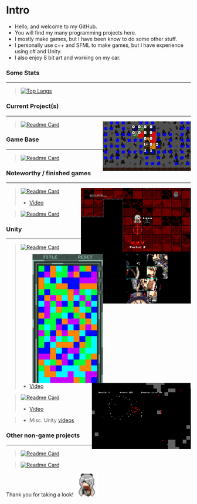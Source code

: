 # Intro
- Hello, and welcome to my GitHub.
- You will find my many programming projects here.
- I mostly make games, but I have been know to do some other stuff.
- I personally use c++ and SFML to make games, but I have experience using c# and Unity.
- I also enjoy 8 bit art and working on my car.

### Some Stats
---
> [![Top Langs](https://github-readme-stats.vercel.app/api/top-langs/?username=lordplatypus&theme=dark)]()

### Current Project(s)
---
 <img src="MonsterSweeper.png" alt="MonsterSweeper" style="width:240px;height:135px;" align="right">

> [![Readme Card](https://github-readme-stats.vercel.app/api/pin/?username=lordplatypus&repo=MonsterSweeper&theme=dark)](https://github.com/lordplatypus/MonsterSweeper)

### Game Base
---
> [![Readme Card](https://github-readme-stats.vercel.app/api/pin/?username=lordplatypus&repo=Minigame_Base&theme=dark)](https://github.com/lordplatypus/Minigame_Base)

### Noteworthy / finished games
---
> <img src="RhythmFactory.png" alt="Rhythm Factory Pic" style="width:300px;height:180px;" align="right">

> [![Readme Card](https://github-readme-stats.vercel.app/api/pin/?username=lordplatypus&repo=Rhythm_Game_Remake&theme=dark)](https://github.com/lordplatypus/Rhythm_Game_Remake)
> - [Video](https://drive.google.com/file/d/1_wkeOdnAibiDZWL2C8fwjAJCqUuMiXXe/view?usp=sharing)

 <img src="SlidePuzzle.png" alt="SlidePuzzle" style="width:240px;height:135px;" align="right">

> [![Readme Card](https://github-readme-stats.vercel.app/api/pin/?username=lordplatypus&repo=Slide_Puzzle&theme=dark)](https://github.com/lordplatypus/Slide_Puzzle)

### Unity
---
 <img src="BlockBreaker.png" alt="BlockBreaker" style="width:192px;height:352px;" align="right">
 <img src="TwinStickShooter.png" alt="TwinStickShooter" style="width:270px;height:180px;" align="right">

> [![Readme Card](https://github-readme-stats.vercel.app/api/pin/?username=lordplatypus&repo=Unity_Twin_Stick_Shooter&theme=dark)](https://github.com/lordplatypus/Unity_Twin_Stick_Shooter)
> - [Video](https://drive.google.com/file/d/1VaWz4vrZLyGXLp2J7o5HSjlnJe3rQKIq/view?usp=sharing)

> [![Readme Card](https://github-readme-stats.vercel.app/api/pin/?username=lordplatypus&repo=Unity_Block_Break&theme=dark)](https://github.com/lordplatypus/Unity_Block_Break)
> - [Video](https://drive.google.com/file/d/1LRiM1Hkz_oKIuju8MFIC-rLnpAIWz4E0/view?usp=sharing)

> - Misc. Unity [videos](https://drive.google.com/drive/folders/13CAJnkv_MCMbHHvUPLvZfhkiuql24qPv?usp=sharing)

### Other non-game projects
---
> [![Readme Card](https://github-readme-stats.vercel.app/api/pin/?username=lordplatypus&repo=Rhythm_Tool_Updated&theme=dark)](https://github.com/lordplatypus/Rhythm_Tool_Updated)

> [![Readme Card](https://github-readme-stats.vercel.app/api/pin/?username=lordplatypus&repo=List_Maker&theme=dark)](https://github.com/lordplatypus/List_Maker)


Thank you for taking a look! <img src="Roboko.gif" alt="Roboko" style="width:64px;height:64px;">
